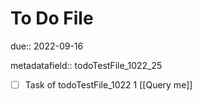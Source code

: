 # To Do File

due:: 2022-09-16

metadatafield:: todoTestFile_1022_25

- [ ] Task of todoTestFile_1022 1 [[Query me]]

